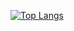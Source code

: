[![Top Langs](https://github-readme-stats.vercel.app/api/top-langs/?username=Estefaniajim&layout=compact)](https://github.com/Estefaniajim/github-readme-stats)
